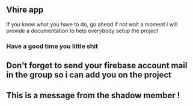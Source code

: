 ## Vhire app

If you know what you have to do, go ahead if not wait a moment i will provide a documentation to help everybody setup the project

### Have a good time you little shit 

## Don't forget to send your firebase account mail in the group so i can add you on the project 

## This is a message from the shadow member !